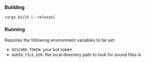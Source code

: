 ### Building
`cargo build [--release]`

### Running
Requires the following environment variables to be set:
* `DISCORD_TOKEN`: your bot token
* `AUDIO_FILE_DIR`: the local directory path to look for sound files in

